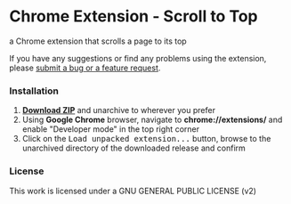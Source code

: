 # Chrome Extension - Scroll to Top
a Chrome extension that scrolls a page to its top

If you have any suggestions or find any problems using the extension, please [submit a bug or a feature request](https://github.com/lx223/scoll-to-top-chrome-extensioin/issues).

### Installation

1. **[Download ZIP](#)** and unarchive to wherever you prefer
2. Using **Google Chrome** browser, navigate to **chrome://extensions/** and enable "Developer mode" in the top right corner
3. Click on the <kbd>Load unpacked extension...</kbd> button, browse to the unarchived directory of the downloaded release and confirm

### License

This work is licensed under a GNU GENERAL PUBLIC LICENSE (v2)
